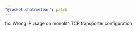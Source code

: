 ```yaml
---
"@rocket.chat/meteor": patch
---
```


fix: Wrong IP usage on monolith TCP transporter configuration

